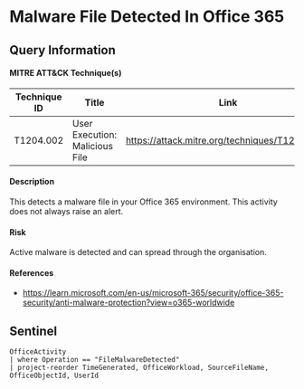# Malware File Detected In Office 365

## Query Information

#### MITRE ATT&CK Technique(s)

| Technique ID | Title    | Link    |
| ---  | --- | --- |
| T1204.002 | User Execution: Malicious File | https://attack.mitre.org/techniques/T1204/002/ |

#### Description
This detects a malware file in your Office 365 environment. This activity does not always raise an alert.

#### Risk
Active malware is detected and can spread through the organisation.

#### References
- https://learn.microsoft.com/en-us/microsoft-365/security/office-365-security/anti-malware-protection?view=o365-worldwide

## Sentinel
```
OfficeActivity
| where Operation == "FileMalwareDetected"
| project-reorder TimeGenerated, OfficeWorkload, SourceFileName, OfficeObjectId, UserId
```
